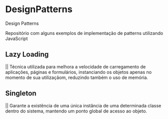 # DesignPatterns
Design Patterns

Repositório com alguns exemplos de implementação de patterns utilizando JavaScript

## Lazy Loading
|| Técnica utilizada para melhora a velocidade de carregamento de aplicações, páginas e formulários, instanciando os objetos apenas no momento de sua utilizaçãom, reduzindo também o uso de memória.

## Singleton
|| Garante a existência de uma única instância de uma determinada classe dentro do sistema, mantendo um ponto global de acesso ao objeto.
